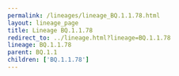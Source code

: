 ```yaml
---
permalink: /lineages/lineage_BQ.1.1.78.html
layout: lineage_page
title: Lineage BQ.1.1.78
redirect_to: ../lineage.html?lineage=BQ.1.1.78
lineage: BQ.1.1.78
parent: BQ.1.1
children: ['BQ.1.1.78']
---
```


